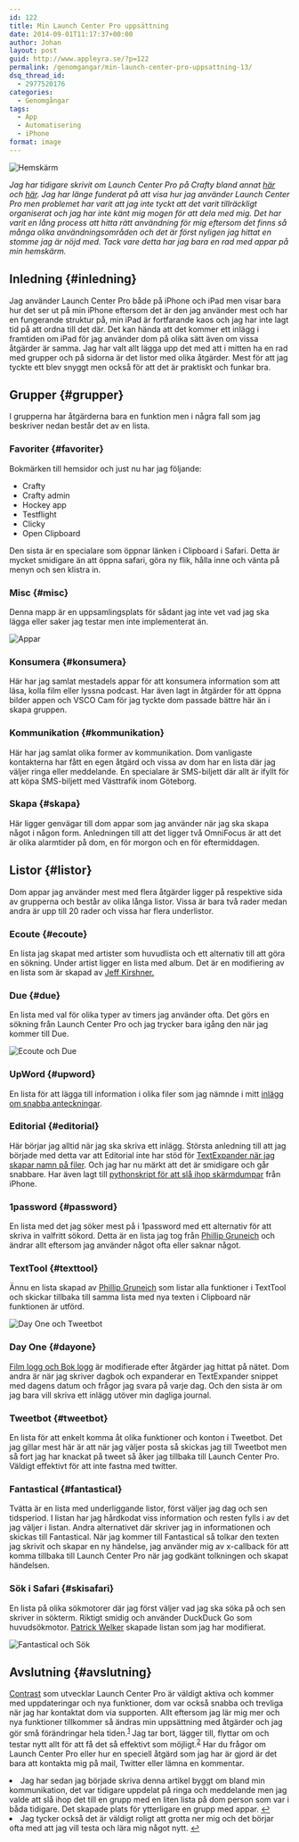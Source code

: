 ```yaml
---
id: 122
title: Min Launch Center Pro uppsättning
date: 2014-09-01T11:17:37+00:00
author: Johan
layout: post
guid: http://www.appleyra.se/?p=122
permalink: /genomgangar/min-launch-center-pro-uppsattning-13/
dsq_thread_id:
  - 2977520176
categories:
  - Genomgångar
tags:
  - App
  - Automatisering
  - iPhone
format: image
---
```

![Hemskärm](http://i0.wp.com/www.appleyra.se/wp-content/uploads/Min_Launch_Center_Pro_uppsttning_100606.png)

*Jag har tidigare skrivit om Launch Center Pro på Crafty bland annat [här](http://www.crafty.se/introduktion-till-launch-center-pro/) och [här](http://www.crafty.se/introduktion-till-url-schema/). Jag har länge funderat på att visa hur jag använder Launch Center Pro men problemet har varit att jag inte tyckt att det varit tillräckligt organiserat och jag har inte känt mig mogen för att dela med mig. Det har varit en lång process att hitta rätt användning för mig eftersom det finns så många olika användningsområden och det är först nyligen jag hittat en stomme jag är nöjd med. Tack vare detta har jag bara en rad med appar på min hemskärm.*


## Inledning {#inledning}

Jag använder Launch Center Pro både på iPhone och iPad men visar bara hur det ser ut på min iPhone eftersom det är den jag använder mest och har en fungerande struktur på, min iPad är fortfarande kaos och jag har inte lagt tid på att ordna till det där. Det kan hända att det kommer ett inlägg i framtiden om iPad för jag använder dom på olika sätt även om vissa åtgärder är samma. Jag har valt allt lägga upp det med att i mitten ha en rad med grupper och på sidorna är det listor med olika åtgärder. Mest för att jag tyckte ett blev snyggt men också för att det är praktiskt och funkar bra.

## Grupper {#grupper}

I grupperna har åtgärderna bara en funktion men i några fall som jag beskriver nedan består det av en lista.

### Favoriter {#favoriter}

Bokmärken till hemsidor och just nu har jag följande:

  * Crafty
  * Crafty admin
  * Hockey app
  * Testflight
  * Clicky
  * Open Clipboard

Den sista är en specialare som öppnar länken i Clipboard i Safari. Detta är mycket smidigare än att öppna safari, göra ny flik, hålla inne och vänta på menyn och sen klistra in.

### Misc {#misc}

Denna mapp är en uppsamlingsplats för sådant jag inte vet vad jag ska lägga eller saker jag testar men inte implementerat än.

<img src="http://i0.wp.com/www.appleyra.se/wp-content/uploads/Min_Launch_Center_Pro_uppsttning_2014_08_31_101135.png?w=891" alt="Appar" data-recalc-dims="1" />

### Konsumera {#konsumera}

Här har jag samlat mestadels appar för att konsumera information som att läsa, kolla film eller lyssna podcast. Har även lagt in åtgärder för att öppna bilder appen och VSCO Cam för jag tyckte dom passade bättre här än i skapa gruppen.

### Kommunikation {#kommunikation}

Här har jag samlat olika former av kommunikation. Dom vanligaste kontakterna har fått en egen åtgärd och vissa av dom har en lista där jag väljer ringa eller meddelande. En specialare är SMS-biljett där allt är ifyllt för att köpa SMS-biljett med Västtrafik inom Göteborg.

### Skapa {#skapa}

Här ligger genvägar till dom appar som jag använder när jag ska skapa något i någon form. Anledningen till att det ligger två OmniFocus är att det är olika alarmtider på dom, en för morgon och en för eftermiddagen.

## Listor {#listor}

Dom appar jag använder mest med flera åtgärder ligger på respektive sida av grupperna och består av olika långa listor. Vissa är bara två rader medan andra är upp till 20 rader och vissa har flera underlistor.

### Ecoute {#ecoute}

En lista jag skapat med artister som huvudlista och ett alternativ till att göra en sökning. Under artist ligger en lista med album. Det är en modifiering av en lista som är skapad av [Jeff Kirshner.](http://blog.jeffreykishner.com/2014/06/16/useNestedListsInLaunchCenterPro23ToOpenAlbumsByArtistInSpotifyAndEcouteForIos.html "Use Nested Lists in Launch Center Pro 2.3 to Open Albums by Artist in Spotify and Ecoute for iOS")

### Due {#due}

En lista med val för olika typer av timers jag använder ofta. Det görs en sökning från Launch Center Pro och jag trycker bara igång den när jag kommer till Due.

<img src="http://i2.wp.com/www.appleyra.se/wp-content/uploads/Min_Launch_Center_Pro_uppsttning_2014_08_31_101253.png?w=891" alt="Ecoute och Due" data-recalc-dims="1" />

### UpWord {#upword}

En lista för att lägga till information i olika filer som jag nämnde i mitt [inlägg om snabba anteckningar](http://www.crafty.se/mina-appar-for-snabba-anteckningar/ "Mina appar för snabba anteckningar | Crafty.se").

### Editorial {#editorial}

Här börjar jag alltid när jag ska skriva ett inlägg. Största anledning till att jag började med detta var att Editorial inte har stöd för [TextExpander när jag skapar namn på filer](http://www.crafty.se/mitt-arbetsflode-for-publicering-pa-crafty/ "Mitt arbetsflöde för publicering på Crafty | Crafty.se"). Och jag har nu märkt att det är smidigare och går snabbare. Har även lagt till [pythonskript för att slå ihop skärmdumpar](http://www.crafty.se/mitt-arbetsflode-for-publicering-pa-crafty/ "Mitt arbetsflöde för publicering på Crafty | Crafty.se") från iPhone.

### 1password {#password}

En lista med det jag söker mest på i 1password med ett alternativ för att skriva in valfritt sökord. Detta är en lista jag tog från [Phillip Gruneich](http://philgr.com/blog/onepassword-with-launch-center-pro-list-and-prompt-fallback "1Password with Launch Center Pro's lists and prompt fallback | Phillip Gruneich") och ändrar allt eftersom jag använder något ofta eller saknar något.

### TextTool {#texttool}

Ännu en lista skapad av [Phillip Gruneich](http://philgr.com/blog/loop-your-text-through-texttool-transformations "Loop your text through TextTool's transformations | Phillip Gruneich") som listar alla funktioner i TextTool och skickar tillbaka till samma lista med nya texten i Clipboard när funktionen är utförd.
  
<img src="http://i1.wp.com/www.appleyra.se/wp-content/uploads/Min_Launch_Center_Pro_uppsttning_2014_08_31_101353.png?w=891" alt="Day One och Tweetbot" data-recalc-dims="1" />

### Day One {#dayone}

[Film logg och Bok logg](http://www.thenewsprint.co/2014/03/01/the-hybrid-journal/ "The Hybrid Journal") är modifierade efter åtgärder jag hittat på nätet. Dom andra är när jag skriver dagbok och expanderar en TextExpander snippet med dagens datum och frågor jag svara på varje dag. Och den sista är om jag bara vill skriva ett inlägg utöver min dagliga journal.

### Tweetbot {#tweetbot}

En lista för att enkelt komma åt olika funktioner och konton i Tweetbot. Det jag gillar mest här är att när jag väljer posta så skickas jag till Tweetbot men så fort jag har knackat på tweet så åker jag tillbaka till Launch Center Pro. Väldigt effektivt för att inte fastna med twitter.

### Fantastical {#fantastical}

Tvätta är en lista med underliggande listor, först väljer jag dag och sen tidsperiod. I listan har jag hårdkodat viss information och resten fylls i av det jag väljer i listan. Andra alternativet där skriver jag in informationen och skickas till Fantastical. När jag kommer till Fantastical så tolkar den texten jag skrivit och skapar en ny händelse, jag använder mig av x-callback för att komma tillbaka till Launch Center Pro när jag godkänt tolkningen och skapat händelsen.

### Sök i Safari {#skisafari}

En lista på olika sökmotorer där jag först väljer vad jag ska söka på och sen skriver in sökterm. Riktigt smidig och använder DuckDuck Go som huvudsökmotor. [Patrick Welker](http://rocketink.net/2014/02/launchcenter-pro-quicktips.html "3 Launch Center Pro Quick Tips — RocketINK") skapade listan som jag har modifierat.

<img src="http://i2.wp.com/www.appleyra.se/wp-content/uploads/Min_Launch_Center_Pro_uppsttning_2014_08_31_101428.png?w=891" alt="Fantastical och Sök" data-recalc-dims="1" />

## Avslutning {#avslutning}

[Contrast](http://contrast.co/launch-center-pro/ "Contrast | Launch Center Pro") som utvecklar Launch Center Pro är väldigt aktiva och kommer med uppdateringar och nya funktioner, dom var också snabba och trevliga när jag har kontaktat dom via supporten. Allt eftersom jag lär mig mer och nya funktioner tillkommer så ändras min uppsättning med åtgärder och jag gör små förändringar hela tiden.<sup id="fnref-1"><a class="footnote" title="see footnote" href="#fn-1">1</a></sup> Jag tar bort, lägger till, flyttar om och testar nytt allt för att få det så effektivt som möjligt.<sup id="fnref-2"><a class="footnote" title="see footnote" href="#fn-2">2</a></sup> Har du frågor om Launch Center Pro eller hur en speciell åtgärd som jag har är gjord är det bara att kontakta mig på mail, Twitter eller lämna en kommentar.

<li id="fn-1">
  Jag har sedan jag började skriva denna artikel byggt om bland min kommunikation, det var tidigare uppdelat på ringa och meddelande men jag valde att slå ihop det till en grupp med en liten lista på dom person som var i båda tidigare. Det skapade plats för ytterligare en grupp med appar. <a class="reversefootnote" title="return to article" href="#fnref-1">↩</a>
</li>
<li id="fn-2">
  Jag tycker också det är väldigt roligt att grotta ner mig och det börjar ofta med att jag vill testa och lära mig något nytt. <a class="reversefootnote" title="return to article" href="#fnref-2">↩</a></fn></footnotes>
